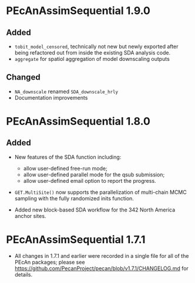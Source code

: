 # PEcAnAssimSequential 1.9.0

## Added

* `tobit_model_censored`, technically not new but newly exported after being refactored out from inside the existing SDA analysis code.
* `aggregate` for spatiol aggregation of model downscaling outputs

## Changed

* `NA_downscale` renamed `SDA_downscale_hrly`
* Documentation improvements


# PEcAnAssimSequential 1.8.0


## Added 

* New features of the SDA function including:
  - allow user-defined free-run mode;
  - allow user-defined parallel mode for the qsub submission;
  - allow user-defined email option to report the progress.

* `GET.MultiSite()` now supports the parallelization of multi-chain MCMC sampling with the fully randomized inits function.
* Added new block-based SDA workflow for the 342 North America anchor sites.

# PEcAnAssimSequential 1.7.1

* All changes in 1.7.1 and earlier were recorded in a single file for all of the PEcAn packages; please see https://github.com/PecanProject/pecan/blob/v1.7.1/CHANGELOG.md for details.

